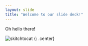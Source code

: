 ```yaml
---
layout: slide
title: "Welcome to our slide deck!"
---
```


Oh hello there!

![skitchtocat](https://octodex.github.com/images/skitchtocat.png)
{: .center}
